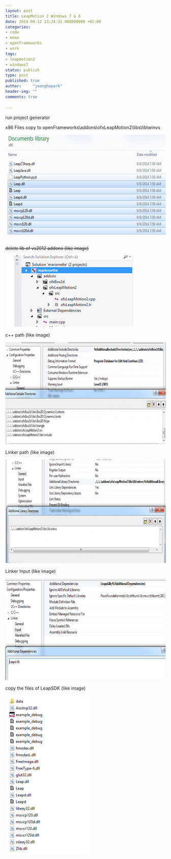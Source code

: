 ```yaml
---
layout: post
title: LeapMotion 2 Windows 7 & 8
date: 2014-09-12 23:24:31.000000000 +02:00
categories:
- code
- memo
- openframeworks
- work
tags:
- leapmotion2
- windows7
status: publish
type: post
published: true
author:     "jeonghopark"
header-img: ""
comments: true

---
```


<p>run project generator</p>
<p>x86 Files copy to openFrameworks\addons\ofxLeapMotion2\libs\lib\winvs</p>


<p><img src="/assets/x86.png" alt="x86" width="605" height="331" class="alignnone size-full wp-image-4598" /></p>
<del datetime="2014-10-01T08:35:39+00:00">delete lib of vs2012 addons (like image)</del>

<p><img src="/assets/addons.png" alt="addons" width="402" height="224" class="alignnone size-full wp-image-4600" /></p>
c++ path (like image)

<p><img src="/assets/c--790x320.png" alt="c++" width="790" height="320" class="alignnone size-large wp-image-4602" /></p>
Linker path (like image)

<p><img src="/assets/linker-790x325.png" alt="linker" width="790" height="325" class="alignnone size-large wp-image-4604" /></p>
Linker Input (like image)

<p><img src="/assets/linkerInput.png" alt="linkerInput" width="738" height="319" class="alignnone size-full wp-image-4606" /></p>
copy the files of LeapSDK (like image)

<p><img src="/assets/Unbenannt.png" alt="Unbenannt" width="262" height="501" class="alignnone size-full wp-image-4632" /></p>
